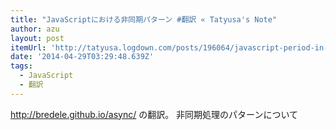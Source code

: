 ```yaml
---
title: "JavaScriptにおける非同期パターン #翻訳 « Tatyusa's Note"
author: azu
layout: post
itemUrl: 'http://tatyusa.logdown.com/posts/196064/javascript-period-in-non'
date: '2014-04-29T03:29:48.639Z'
tags:
  - JavaScript
  - 翻訳
---
```

http://bredele.github.io/async/ の翻訳。
非同期処理のパターンについて
